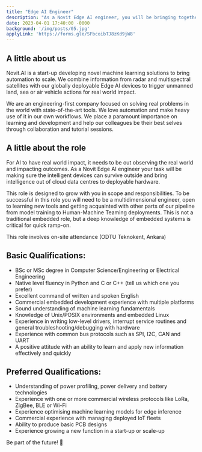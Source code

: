 ```yaml
---
title: "Edge AI Engineer"
description: "As a Novit Edge AI engineer, you will be bringing together embedded software engineering with machine learning for our system processing spaceborne image and radar data, triggering robotic actions. The ideal candidate would be passionate about creating intelligent products never seen elsewhere before. You must be a self-starter, responsive, flexible, and able to succeed within an open collaborative peer environment. This role involves on-site attendance. (ODTU Teknokent, Ankara)"
date: 2023-04-01 17:40:00 -0000
background: '/img/posts/05.jpg'
applyLink: 'https://forms.gle/SFbcoibTJ8zKd9jW8'
---
```


## A little about us

Novit.AI is a start-up developing novel machine learning solutions to bring automation to scale. We combine information from radar and multispectral satellites with our globally deployable Edge AI devices to trigger unmanned land, sea or air vehicle actions for real world impact.

We are an engineering-first company focused on solving real problems in the world with state-of-the-art tools. We love automation and make heavy use of it in our own workflows. We place a paramount importance on learning and development and help our colleagues be their best selves through collaboration and tutorial sessions.

## A little about the role

For AI to have real world impact, it needs to be out observing the real world and impacting outcomes. As a Novit Edge AI engineer your task will be making sure the intelligent devices can survive outside and bring intelligence out of cloud data centres to deployable hardware.

This role is designed to grow with you in scope and responsibilities. To be successful in this role you will need to be a multidimensional engineer, open to learning new tools and getting acquainted with other parts of our pipeline from model training to Human-Machine Teaming deployments. This is not a traditional embedded role, but a deep knowledge of embedded systems is critical for quick ramp-on.

This role involves on-site attendance (ODTU Teknokent, Ankara)

## Basic Qualifications:

* BSc or MSc degree in Computer Science/Engineering or Electrical Engineering
* Native level fluency in Python and C or C++ (tell us which one you prefer)
* Excellent command of written and spoken English
* Commercial embedded development experience with multiple platforms
* Sound understanding of machine learning fundamentals
* Knowledge of Unix/POSIX environments and embedded Linux
* Experience in writing low-level drivers, interrupt service routines and general troubleshooting/debugging with hardware
* Experience with common bus protocols such as SPI, I2C, CAN and UART
* A positive attitude with an ability to learn and apply new information effectively and quickly

## Preferred Qualifications:

* Understanding of power profiling, power delivery and battery technologies
* Experience with one or more commercial wireless protocols like LoRa, ZigBee, BLE or Wi-Fi
* Experience optimising machine learning models for edge inference
* Commercial experience with managing deployed IoT fleets
* Ability to produce basic PCB designs
* Experience growing a new function in a start-up or scale-up

Be part of the future! 🚀
